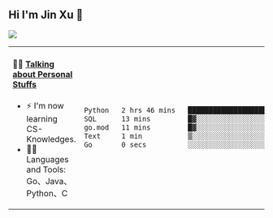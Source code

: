 
## Hi I'm Jin Xu 👋
![](https://komarev.com/ghpvc/?username=jiayouxujin&color=brightgreen&label=PROFILE+VIEWS)



<table align="center">
<tr>
<td valign="top" width="60%">

#### 🏋️‍♀️ <a href="https://github.com/jiayouxujin" target="_blank">Talking about Personal Stuffs</a>
<!-- recent_releases starts -->

- ⚡  I'm now learning CS-Knowledges.  
- 🏊‍♂️ Languages and Tools: Go、Java、Python、C
<!-- recent_releases ends -->
</td>
<td>
 
<!--START_SECTION:waka-->

```txt
Python   2 hrs 46 mins   █████████████████████▒░░░   85.43 %
SQL      13 mins         █▓░░░░░░░░░░░░░░░░░░░░░░░   07.11 %
go.mod   11 mins         █▓░░░░░░░░░░░░░░░░░░░░░░░   06.06 %
Text     1 min           ▒░░░░░░░░░░░░░░░░░░░░░░░░   00.80 %
Go       0 secs          ░░░░░░░░░░░░░░░░░░░░░░░░░   00.49 %
```

<!--END_SECTION:waka-->
 
</td>
</tr>
</table>





